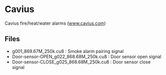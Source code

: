 # Cavius

Cavius fire/heat/water alarms (www.cavius.com)

## Files

* g001_869.67M_250k.cu8 : Smoke alarm pairing signal
* Door-sensor-OPEN_g022_868.68M_250k.cu8 : Door sensor open signal
* Door-sensor-CLOSE_g025_868.68M_250k.cu8 : Door sensor close signal

